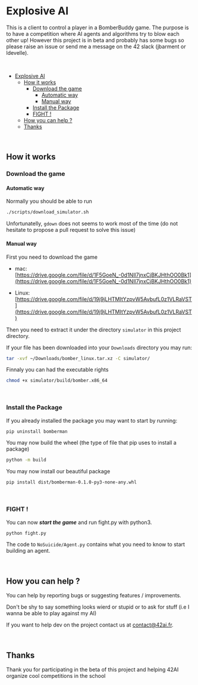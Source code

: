 # Explosive AI

This is a client to control a player in a BomberBuddy game. The purpose is to have a competition where AI agents and algorithms try to blow each other up! However this project is in beta and probably has some bugs so please raise an issue or send me a message on the 42 slack (jbarment or ldevelle).  

<br/>

- [Explosive AI](#explosive-ai)
	- [How it works](#how-it-works)
		- [Download the game](#download-the-game)
			- [Automatic way](#automatic-way)
			- [Manual way](#manual-way)
		- [Install the Package](#install-the-package)
		- [FIGHT !](#fight-)
	- [How you can help ?](#how-you-can-help-)
	- [Thanks](#thanks)


<br/>

## How it works


### Download the game

#### Automatic way

Normally you should be able to run

```sh
./scripts/download_simulator.sh
```

<!-- And it will download you the simulator in your project directory under `./simulator/build/bomber.x86_64` -->

Unfortunatelly, `gdown` does not seems to work most of the time (do not hesitate to propose a pull request to solve this issue)


#### Manual way

First you need to download the game

- mac: [https://drive.google.com/file/d/1F5GoeN_-0d1NlI7jnxCjBKJHthOO0Bk1](https://drive.google.com/file/d/1F5GoeN_-0d1NlI7jnxCjBKJHthOO0Bk1)

- Linux: [https://drive.google.com/file/d/19j9jLHTMItYzpvW5AvbufL0z1VLRaVST](https://drive.google.com/file/d/19j9jLHTMItYzpvW5AvbufL0z1VLRaVST)

Then you need to extract it under the directory `simulator` in this project directory.

If your file has been downloaded into your `Downloads` directory you may run: 

```sh
tar -xvf ~/Downloads/bomber_linux.tar.xz -C simulator/
```

Finnaly you can had the executable rights

```sh
chmod +x simulator/build/bomber.x86_64
```

<br/>

### Install the Package

If you already installed the package you may want to start by running:

```sh
pip uninstall bomberman 
```

You may now build the wheel (the type of file that pip uses to install a package)

```sh
python -m build 
```

You may now install our beautiful package

```sh
pip install dist/bomberman-0.1.0-py3-none-any.whl
```

<br/>


### FIGHT !

You can now ***start the game*** and run fight.py with python3.

```sh
python fight.py
```

The code to `NoSuicide/Agent.py` contains what you need to know to start building an agent.  

<br/>

## How you can help ?

You can help by reporting bugs or suggesting features / improvements.  

Don't be shy to say something looks wierd or stupid or to ask for stuff (i.e I wanna be able to play against my AI)  

If you want to help dev on the project contact us at contact@42ai.fr.  

<br/>

## Thanks
Thank you for participating in the beta of this project and helping 42AI organize cool competitions in the school
